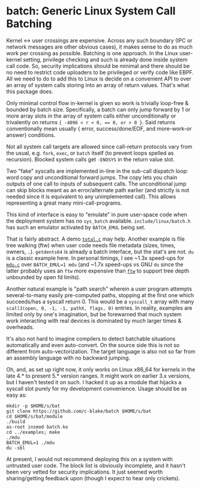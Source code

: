 # batch: Generic Linux System Call Batching

Kernel <-> user crossings are expensive.  Across any such boundary (IPC or
network messages are other obvious cases), it makes sense to do as much work per
crossing as possible.  Batching is one approach.  In the Linux user-kernel
setting, privilege checking and such is already done inside system call code.
So, security implications should be minimal and there should be no need to
restrict code uploaders to be privileged or verify code like EBPF.  All we need
to do to add this to Linux is decide on a convenient API to over an array of
system calls storing into an array of return values.  That's what this package
does.

Only minimal control flow in-kernel is given so work is trivially loop-free &
bounded by batch size.  Specifically, a batch can only jump forward by 1 or more
array slots in the array of system calls either unconditionally or trivalently
on returns `{ -4096 < r < 0, == 0, or > 0 }`.  Said returns conventionally mean
usually { error, success/done/EOF, and more-work-or answer} conditions.

Not all system call targets are allowed since call-return protocols vary from
the usual, e.g.  `fork`, `exec`, or `batch` itself (to prevent loops spelled as
recursion).  Blocked system calls get `-ENOSYS` in the return value slot.

Two "fake" syscalls are implemented in-line in the sub-call dispatch loop: word
copy and unconditional forward jumps.  The copy lets you chain outputs of one
call to inputs of subsequent calls.  The unconditional jump can skip blocks
meant as an error/alternate path earlier (and strictly is not needed since it is
equivalent to any unimplemented call).  This allows representing a great many
mini-call-programs.

This kind of interface is easy to "emulate" in pure user-space code when the
deployment system has no `sys_batch` available.  `include/linux/batch.h` has
such an emulator activated by `BATCH_EMUL` being set.

That is fairly abstract.  A demo [`total.c`](examples/total.c) may help.
Another example is file tree walking (ftw) when user code needs file metadata
(sizes, times, owners, ..).  `getdents64` is already a batch interface, but the
stat's are not.  `du` is a classic example here.  In personal timings, I see
~1.3x speed-ups for [`mdu.c`](examples/mdu.c) over `BATCH_EMUL=1 mdu` (and ~1.7x
speed-ups vs GNU `du` since the latter probably uses an `ftw` more expensive
than [`ftw`](examples/ftw.c) to support tree depth unbounded by open fd limits).

Another natural example is "path search" wherein a user program attempts
several-to-many easily pre-computed paths, stopping at the first one which
succeeds/has a syscall return 0.  This would be a `syscall_t` array with many
`scall3(open, 0, -1, -1, pathX, flags, 0)` entries.  In reality, examples are
limited only by one's imagination, but be forewarned that much system work
interacting with real devices is dominated by much larger times & overheads.

It's also not hard to imagine compilers to detect batchable situations
automatically and even auto-convert.  On the source side this is not so
different from auto-vectorization.  The target language is also not so far
from an assembly language with no backward jumping.

Oh, and, as set up right now, it only works on Linux x86\_64 for kernels in
the late 4.* to present 5.* version ranges.  It might work on earlier 3.x
versions, but I haven't tested it on such.  I hacked it up as a module that
hijacks a syscall slot purely for my development convenience.  Usage should
be as easy as:
```
mkdir -p $HOME/s/bat
git clone https://github.com/c-blake/batch $HOME/s/bat
cd $HOME/s/bat/module
./build
as-root insmod batch.ko
cd ../examples; make
./mdu
BATCH_EMUL=1 ./mdu
du -sbl
```
At present, I would not recommend deploying this on a system with untrusted
user code.  The block list is obviously incomplete, and it hasn't been very
vetted for security implications.  It just seemed worth sharing/getting
feedback upon (though I expect to hear only crickets).
